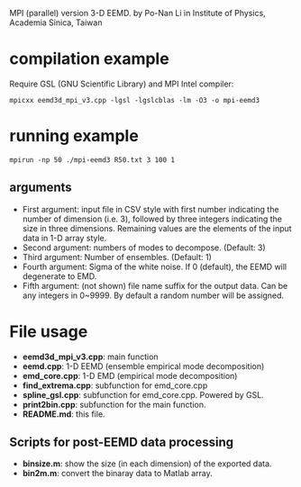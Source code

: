 MPI (parallel) version 3-D EEMD.
by Po-Nan Li in Institute of Physics, Academia Sinica, Taiwan

# compilation example
Require GSL (GNU Scientific Library) and MPI
Intel compiler:

```
mpicxx eemd3d_mpi_v3.cpp -lgsl -lgslcblas -lm -O3 -o mpi-eemd3
```

# running example

```
mpirun -np 50 ./mpi-eemd3 R50.txt 3 100 1
```
## arguments
- First argument: input file in CSV style with first number indicating the number of dimension (i.e. 3), followed by three integers indicating the size in three dimensions. Remaining values are the elements of the input data in 1-D array style.
- Second argument: numbers of modes to decompose. (Default: 3)
- Third argument: Number of ensembles. (Default: 1)
- Fourth argument: Sigma of the white noise. If 0 (default), the EEMD will degenerate to EMD.
- Fifth argument: (not shown) file name suffix for the output data. Can be any integers in 0~9999. By default a random number will be assigned. 

# File usage
- **eemd3d_mpi_v3.cpp**: main function
- **eemd.cpp**: 1-D EEMD (ensemble empirical mode decomposition) 
- **emd_core.cpp**: 1-D EMD (empirical mode decomposition)
- **find_extrema.cpp**: subfunction for emd_core.cpp
- **spline_gsl.cpp**: subfunction for emd_core.cpp. Powered by GSL.
- **print2bin.cpp**: subfunction for the main function.
- **README.md**: this file.
## Scripts for post-EEMD data processing
- **binsize.m**: show the size (in each dimension) of the exported data.
- **bin2m.m**: convert the binaray data to Matlab array.

